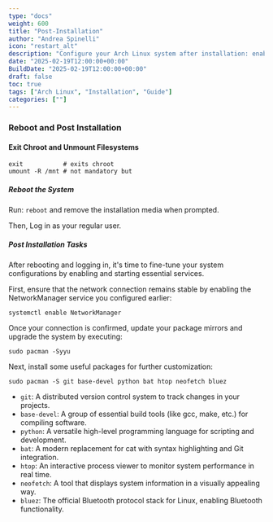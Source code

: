 ```yaml
---
type: "docs"
weight: 600
title: "Post-Installation"
author: "Andrea Spinelli"
icon: "restart_alt"
description: "Configure your Arch Linux system after installation: enable services, update mirrors, upgrade packages, and install essential tools."
date: "2025-02-19T12:00:00+00:00"
BuildDate: "2025-02-19T12:00:00+00:00"
draft: false
toc: true
tags: ["Arch Linux", "Installation", "Guide"]
categories: [""]
---
```


### Reboot and Post Installation

 #### Exit Chroot and Unmount Filesystems
   ```shell
   exit           # exits chroot
   umount -R /mnt # not mandatory but 
   ```

##### Reboot the System
   
   Run: `reboot` and remove the installation media when prompted.
   
   Then, Log in as your regular user.

##### Post Installation Tasks

   After rebooting and logging in, it's time to fine-tune your system configurations by enabling and starting essential services.

   First, ensure that the network connection remains stable by enabling the NetworkManager service you configured earlier:

   ```shell
   systemctl enable NetworkManager
   ```

   Once your connection is confirmed, update your package mirrors and upgrade the system by executing:

   ```shell
   sudo pacman -Syyu
   ```

   Next, install some useful packages for further customization:

   ```shell
   sudo pacman -S git base-devel python bat htop neofetch bluez
   ```

   - `git`: A distributed version control system to track changes in your projects.  
   - `base-devel`: A group of essential build tools (like gcc, make, etc.) for compiling software.  
   - `python`: A versatile high-level programming language for scripting and development.  
   - `bat`: A modern replacement for cat with syntax highlighting and Git integration.  
   - `htop`: An interactive process viewer to monitor system performance in real time.  
   - `neofetch`: A tool that displays system information in a visually appealing way.  
   - `bluez`: The official Bluetooth protocol stack for Linux, enabling Bluetooth functionality.
